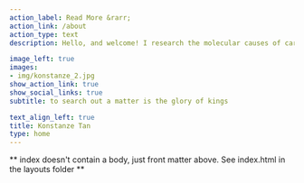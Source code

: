 ```yaml
---
action_label: Read More &rarr;
action_link: /about
action_type: text
description: Hello, and welcome! I research the molecular causes of cardiovascular disease. I focus on DNA methylation, a mark sitting atop our DNA, that's influenced by our lifestyles, genetics, and more. I am a graduate student the Lee Kong Chian School of Medicine, where I am learning how to apply various statistical and computational tools to interrogate, interpret and integrate clues from large datasets to understand how changes in DNA methylation can impact disease. When I am not working on my thesis, I simply enjoy writing about the many things that I’ve been privileged to learn and experience.

image_left: true
images:
- img/konstanze_2.jpg
show_action_link: true
show_social_links: true
subtitle: to search out a matter is the glory of kings 

text_align_left: true
title: Konstanze Tan
type: home
---
```


** index doesn't contain a body, just front matter above.
See index.html in the layouts folder **
